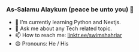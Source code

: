 ### As-Salamu Alaykum (peace be unto you) 👋

- 🌱 I’m currently learning Python and Nextjs.
- 💬 Ask me about any Tech related topic.
- 📫 How to reach me: [linktr.ee/swimshahriar](https://linktr.ee/swimshahriar)
- 😄 Pronouns: He / His

<!--
<img src="https://github-readme-stats.vercel.app/api?username=swimshahriar&&show_icons=true&title_color=ffffff&icon_color=bb2acf&text_color=daf7dc&bg_color=151515" />
-->

<!-- 
- 🔭 I’m currently working on MERN stack.
- 👯 I’m looking to collaborate on ...
- 🤔 I’m looking for help with ...
- ⚡ Fun fact: ...
-->
